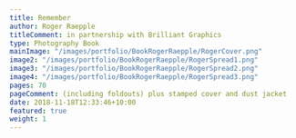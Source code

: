 ```yaml
---
title: Remember
author: Roger Raepple
titleComment: in partnership with Brilliant Graphics
type: Photography Book
mainImage: "/images/portfolio/BookRogerRaepple/RogerCover.png"
image2: "/images/portfolio/BookRogerRaepple/RogerSpread1.png"
image3: "/images/portfolio/BookRogerRaepple/RogerSpread2.png"
image4: "/images/portfolio/BookRogerRaepple/RogerSpread3.png"
pages: 70
pageComment: (including foldouts) plus stamped cover and dust jacket
date: 2018-11-18T12:33:46+10:00
featured: true
weight: 1
---
```

